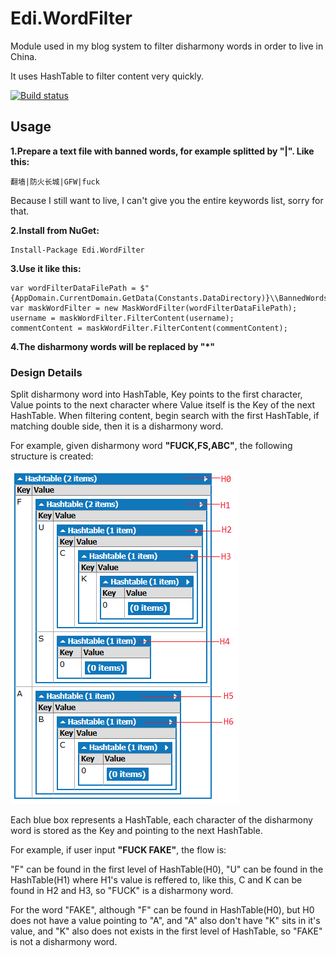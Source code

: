 # Edi.WordFilter

Module used in my blog system to filter disharmony words in order to live in China.

It uses HashTable to filter content very quickly.

[![Build status](https://dev.azure.com/ediwang/EdiWang-GitHub-Builds/_apis/build/status/Edi.WordFilter-CI)](https://dev.azure.com/ediwang/EdiWang-GitHub-Builds/_build/latest?definitionId=-1)

## Usage

**1.Prepare a text file with banned words, for example splitted by "|". Like this:**
```
翻墙|防火长城|GFW|fuck
```
Because I still want to live, I can't give you the entire keywords list, sorry for that.

**2.Install from NuGet:**
```
Install-Package Edi.WordFilter
```

**3.Use it like this:**
```
var wordFilterDataFilePath = $"{AppDomain.CurrentDomain.GetData(Constants.DataDirectory)}\\BannedWords.txt";
var maskWordFilter = new MaskWordFilter(wordFilterDataFilePath);
username = maskWordFilter.FilterContent(username);
commentContent = maskWordFilter.FilterContent(commentContent);
```

**4.The disharmony words will be replaced by "*"**

### Design Details

Split disharmony word into HashTable, Key points to the first character, Value points to the next character where Value itself is the Key of the next HashTable. When filtering content, begin search with the first HashTable, if matching double side, then it is a disharmony word.

For example, given disharmony word **"FUCK,FS,ABC"**, the following structure is created:

![image](https://raw.githubusercontent.com/EdiWang/Edi.WordFilter/master/img/doc-hashtable-structure.png)

Each blue box represents a HashTable, each character of the disharmony word is stored as the Key and pointing to the next HashTable.

For example, if user input **"FUCK FAKE"**, the flow is:

"F" can be found in the first level of HashTable(H0), "U" can be found in the HashTable(H1) where H1's value is reffered to, like this, C and K can be found in H2 and H3, so "FUCK" is a disharmony word.

For the word "FAKE", although "F" can be found in HashTable(H0), but H0 does not have a value pointing to "A", and "A" also don't have "K" sits in it's value, and "K" also does not exists in the first level of HashTable, so "FAKE" is not a disharmony word.
